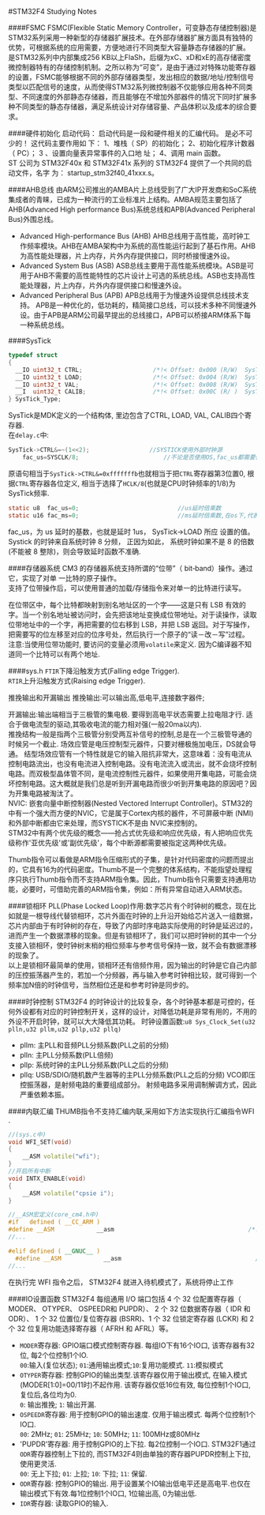 #STM32F4 Studying Notes

####FSMC
FSMC(Flexible Static Memory Controller，可变静态存储控制器)是STM32系列采用一种新型的存储器扩展技术。在外部存储器扩展方面具有独特的优势，可根据系统的应用需要，方便地进行不同类型大容量静态存储器的扩展。  
是STM32系列中内部集成256 KB以上FlaSh，后缀为xC、xD和xE的高存储密度微控制器特有的存储控制机制。之所以称为“可变”，是由于通过对特殊功能寄存器的设置，FSMC能够根据不同的外部存储器类型，发出相应的数据/地址/控制信号类型以匹配信号的速度，从而使得STM32系列微控制器不仅能够应用各种不同类型、不同速度的外部静态存储器，而且能够在不增加外部器件的情况下同时扩展多种不同类型的静态存储器，满足系统设计对存储容量、产品体积以及成本的综合要求。

####硬件初始化
启动代码： 启动代码是一段和硬件相关的汇编代码。 是必不可少的！ 这代码主要作用如
下： 1、堆栈（ SP）的初始化； 2、初始化程序计数器（ PC）； 3
、设置向量表异常事件的入口地
址； 4、调用 main 函数。  
ST 公司为 STM32F40x 和 STM32F41x 系列的 STM32F4 提供了一个共同的启动文件，名字
为： startup_stm32f40_41xxx.s。

####AHB总线
由ARM公司推出的AMBA片上总线受到了广大IP开发商和SoC系统集成者的青睐，已成为一种流行的工业标准片上结构。AMBA规范主要包括了AHB(Advanced High performance Bus)系统总线和APB(Advanced Peripheral Bus)外围总线。  
- Advanced High-performance Bus (AHB)
AHB总线用于高性能，高时钟工作频率模块。AHB在AMBA架构中为系统的高性能运行起到了基石作用。AHB为高性能处理器，片上内存，片外内存提供接口，同时桥接慢速外设。
- Advanced System Bus (ASB)
ASB总线主要用于高性能系统模块。ASB是可用于AHB不需要的高性能特性的芯片设计上可选的系统总线。ASB也支持高性能处理器，片上内存，片外内存提供接口和慢速外设。
- Advanced Peripheral Bus (APB)
APB总线用于为慢速外设提供总线技术支持。
APB是一种优化的，低功耗的，精简接口总线，可以技术多种不同慢速外设。由于APB是ARM公司最早提出的总线接口，APB可以桥接ARM体系下每一种系统总线。  

####SysTick
```C 
typedef struct
{
  __IO uint32_t CTRL;                    /*!< Offset: 0x000 (R/W)  SysTick Control and Status Register */
  __IO uint32_t LOAD;                    /*!< Offset: 0x004 (R/W)  SysTick Reload Value Register       */
  __IO uint32_t VAL;                     /*!< Offset: 0x008 (R/W)  SysTick Current Value Register      */
  __I  uint32_t CALIB;                   /*!< Offset: 0x00C (R/ )  SysTick Calibration Register        */
} SysTick_Type;

```
SysTick是MDK定义的一个结构体, 里边包含了CTRL, LOAD, VAL, CALIB四个寄存器.  
在`delay.c`中:
```C
SysTick->CTRL&=~(1<<2);					//SYSTICK使用外部时钟源	
	fac_us=SYSCLK/8;						//不论是否使用OS,fac_us都需要使用
```
原语句相当于`SysTick->CTRL&=0xfffffffb`也就相当于把`CTRL`寄存器第3位置0, 根据`CTRL`寄存器各位定义, 相当于选择了`HCLK/8`(也就是CPU时钟频率的1/8)为SysTick频率.  
```C
static u8  fac_us=0;							//us延时倍乘数			   
static u16 fac_ms=0;							//ms延时倍乘数,在os下,代表每个节拍的ms数
```
fac_us，为 us 延时的基数，也就是延时 1us， SysTick->LOAD 所应
设置的值。   
 Systick 的时钟来自系统时钟 8 分频， 正因为如此，
系统时钟如果不是 8 的倍数(不能被 8 整除)，则会导致延时函数不准确.


####存储器系统
CM3 的存储器系统支持所谓的“位带”（ bit‐band）操作。通过它，实现了对单
一比特的原子操作。  
支持了位带操作后，可以使用普通的加载/存储指令来对单一的比特进行读写。

在位带区中，每个比特都映射到别名地址区的一个字——这是只有 LSB 有效的字。当一个别名地址被访问时，会先把该地址变换成位带地址。对于读操作，读取位带地址中的一个字，再把需要的位右移到 LSB，并把 LSB 返回。对于写操作，把需要写的位左移至对应的位序号处，然后执行一个原子的“读－改－写”过程。  
注意:当使用位带功能时, 要访问的变量必须用`volatile`来定义. 因为C编译器不知道同一个比特可以有两个地址. 

####sys.h
`FTIR`下降沿触发方式(Falling edge Trigger).  
`RTIR`上升沿触发方式(Raising edge Trigger).

推挽输出和开漏输出
推挽输出:可以输出高,低电平,连接数字器件;  

开漏输出:输出端相当于三极管的集电极. 要得到高电平状态需要上拉电阻才行. 适合于做电流型的驱动,其吸收电流的能力相对强(一般20ma以内).  
推挽结构一般是指两个三极管分别受两互补信号的控制,总是在一个三极管导通的时候另一个截止.
场效应管是电压控制型元器件，只要对栅极施加电压，DS就会导通。
结型场效应管有一个特性就是它的输入阻抗非常大，这意味着：没有电流从控制电路流出，也没有电流进入控制电路。没有电流流入或流出，就不会烧坏控制电路。而双极型晶体管不同，是电流控制性元器件，如果使用开集电路，可能会烧坏控制电路。这大概就是我们总是听到开漏电路而很少听到开集电路的原因吧？因为开集电路被淘汰了。  
NVIC: 嵌套向量中断控制器(Nested Vectored Interrupt Controller)。STM32的中有一个强大而方便的NVIC，它是属于Cortex内核的器件，不可屏蔽中断 (NMI)和外部中断都由它来处理，而SYSTICK不是由 NVIC来控制的。   
STM32中有两个优先级的概念——抢占式优先级和响应优先级，有人把响应优先级称作'亚优先级'或'副优先级'，每个中断源都需要被指定这两种优先级。

Thumb指令可以看做是ARM指令压缩形式的子集，是针对代码密度的问题而提出的，它具有16为的代码密度。Thumb不是一个完整的体系结构，不能指望处理程序只执行Thumb指令而不支持ARM指令集。因此，Thumb指令只需要支持通用功能，必要时，可借助完善的ARM指令集，例如：所有异常自动进入ARM状态。



####锁相环
PLL(Phase Locked Loop)作用:数字芯片有个时钟树的概念，现在比如就是一根导线代替锁相环，芯片外面在时钟的上升沿开始给芯片送入一组数据，芯片内部由于有时钟树的存在，导致了内部时序电路实际使用的时钟是延迟过的，进而产生一个数据漂移的现象。但是有锁相环了，我们可以把时钟树的其中一个分支接入锁相环，使时钟树末梢的相位频率与参考信号保持一致，就不会有数据漂移的现象了。  
以上是锁相环最简单的使用，锁相环还有倍频作用，因为输出的时钟是它自己内部的压控振荡器产生的，若加一个分频器，再与输入参考时钟相比较，就可得到一个频率加N倍的时钟信号，当然相位还是和参考时钟是同步的。


####时钟控制
STM32F4 的时钟设计的比较复杂，各个时钟基本都是可控的，任何外设都有对应的时钟控制开关，这样的设计，对降低功耗是非常有用的，不用的外设不开启时钟，就可以大大降低其功耗。
时钟设置函数:`u8 Sys_Clock_Set(u32 plln,u32 pllm,u32 pllp,u32 pllq)`   
- pllm: 主PLL和音频PLL分频系数(PLL之前的分频)
- plln: 主PLL分频系数(PLL倍频)
- pllp: 系统时钟的主PLL分频系数(PLL之后的分频)
- pllq: USB/SDIO/随机数产生器等的主PLL分频系数(PLL之后的分频)
VCO即压控振荡器，是射频电路的重要组成部分。 射频电路多采用调制解调方式，因此严重依赖本振。


####内联汇编
THUMB指令不支持汇编内联,采用如下方法实现执行汇编指令WFI .  
```C++
//(sys.c中)
void WFI_SET(void)
{
	__ASM volatile("wfi");		  
}
//开启所有中断
void INTX_ENABLE(void)
{
	__ASM volatile("cpsie i");		  
}

//__ASM宏定义(core_cm4.h中)
#if   defined ( __CC_ARM )
#define __ASM            __asm                                      /*!< asm keyword for ARM Compiler          */  
//...

#elif defined ( __GNUC__ )
  #define __ASM            __asm                                      /*!< asm keyword for GNU Compiler          */   
//...
```
在执行完 WFI 指令之后， STM32F4 就进入待机模式了，系统将停止工作

####IO设置函数
STM32F4 每组通用 I/O 端口包括 4 个 32 位配置寄存器（ MODER、 OTYPER、 OSPEEDR和 PUPDR）、 2 个 32 位数据寄存器（ IDR 和 ODR）、 1 个 32 位置位/复位寄存器 (BSRR)、1 个 32 位锁定寄存器 (LCKR) 和 2 个 32 位复用功能选择寄存器（ AFRH 和 AFRL）等。  

- `MODER`寄存器: GPIO端口模式控制寄存器. 每组IO下有16个IO口, 该寄存器有32位, 每2个位控制1个IO.   
`00`:输入(复位状态); `01`:通用输出模式;`10`:复用功能模式. `11`:模拟模式  
- `OTYPER`寄存器: 控制GPIO的输出类型.该寄存器仅用于输出模式, 在输入模式(MODER[1:0]=00/11时)不起作用. 该寄存器仅低16位有效, 每位控制1个IO口,复位后,各位均为0.   
`0`: 输出推挽; `1`: 输出开漏. 
- `OSPEEDR`寄存器: 用于控制GPIO的输出速度. 仅用于输出模式. 每两个位控制1个IO口.   
`00`: 2MHz; `01`: 25MHz; `10`: 50MHz; `11`: 100MHz或80MHz
- 'PUPDR'寄存器: 用于控制GPIO的上下拉. 每2位控制一个IO口. STM32F1通过`ODR`寄存器控制上下拉的, 而STM32F4则由单独的寄存器PUPDR控制上下拉,使用更灵活.   
`00`: 无上下拉; `01`: 上拉; `10`: 下拉; `11`: 保留.
- `ODR`寄存器: 控制GPIO的输出. 用于设置某个IO输出低电平还是高电平.也仅在输出模式下有效.每1位控制1个IO口, 1位输出高, 0为输出低. 
- `IDR`寄存器: 读取GPIO的输入. 



























  


